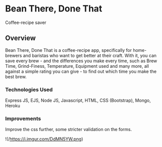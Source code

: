 # Bean There, Done That
Coffee-recipe saver

## Overview
Bean There, Done That is a coffee-recipe app, specifically for home-brewers and baristas who want to get better at their craft. With it, you can save every brew - and the differences you make every time, such as Brew Time, Grind-Finess, Temperature, Equipment used and many more, all against a simple rating you can give - to find out which time you make the best brew.

### Technologies Used
Express JS, EJS, Node JS, Javascript, HTML, CSS (Bootstrap), Mongo, Heroku

### Improvements
Improve the css further, some stricter validation on the forms.

!(/https://i.imgur.com/DdMN5YW.png)